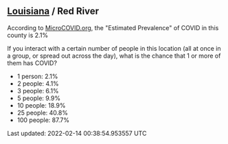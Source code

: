 
## [Louisiana](/united-states/louisiana) / Red River

According to [MicroCOVID.org](http://microcovid.org),
the "Estimated Prevalence" of COVID in this county is 2.1%

If you interact with a certain number of people in this location
(all at once in a group, or spread out across the day), what is the chance that
1 or more of them has COVID?

- 1 person: 2.1%
- 2 people: 4.1%
- 3 people: 6.1%
- 5 people: 9.9%
- 10 people: 18.9%
- 25 people: 40.8%
- 100 people: 87.7%

Last updated: 2022-02-14 00:38:54.953557 UTC
